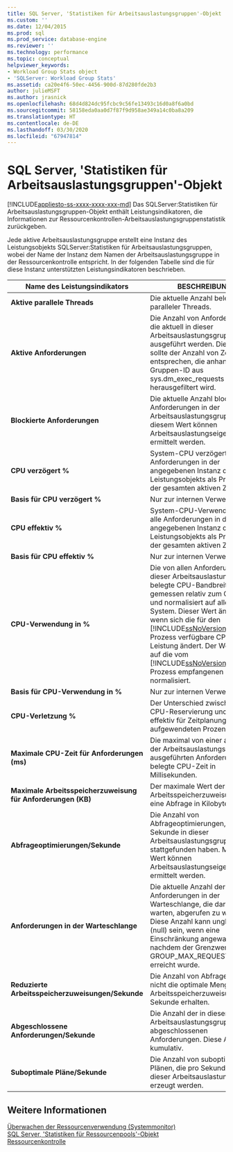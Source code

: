 ```yaml
---
title: SQL Server, 'Statistiken für Arbeitsauslastungsgruppen'-Objekt | Microsoft-Dokumentation
ms.custom: ''
ms.date: 12/04/2015
ms.prod: sql
ms.prod_service: database-engine
ms.reviewer: ''
ms.technology: performance
ms.topic: conceptual
helpviewer_keywords:
- Workload Group Stats object
- 'SQLServer: Workload Group Stats'
ms.assetid: ca20e4f6-50ec-4456-900d-87d280fde2b3
author: julieMSFT
ms.author: jrasnick
ms.openlocfilehash: 68d4d824dc95fcbc9c56fe13493c16d0a8f6a0bd
ms.sourcegitcommit: 58158eda0aa0d7f87f9d958ae349a14c0ba8a209
ms.translationtype: HT
ms.contentlocale: de-DE
ms.lasthandoff: 03/30/2020
ms.locfileid: "67947814"
---
```

# <a name="sql-server-workload-group-stats-object"></a>SQL Server, 'Statistiken für Arbeitsauslastungsgruppen'-Objekt
[!INCLUDE[appliesto-ss-xxxx-xxxx-xxx-md](../../includes/appliesto-ss-xxxx-xxxx-xxx-md.md)]
  Das SQLServer:Statistiken für Arbeitsauslastungsgruppen-Objekt enthält Leistungsindikatoren, die Informationen zur Ressourcenkontrollen-Arbeitsauslastungsgruppenstatistik zurückgeben.  
  
 Jede aktive Arbeitsauslastungsgruppe erstellt eine Instanz des Leistungsobjekts SQLServer:Statistiken für Arbeitsauslastungsgruppen, wobei der Name der Instanz dem Namen der Arbeitsauslastungsgruppe in der Ressourcenkontrolle entspricht. In der folgenden Tabelle sind die für diese Instanz unterstützten Leistungsindikatoren beschrieben.  
  
|Name des Leistungsindikators|BESCHREIBUNG|  
|------------------|-----------------|  
|**Aktive parallele Threads**|Die aktuelle Anzahl belegter paralleler Threads.|  
|**Aktive Anforderungen**|Die Anzahl von Anforderungen, die aktuell in dieser Arbeitsauslastungsgruppe ausgeführt werden. Diese Anzahl sollte der Anzahl von Zeilen entsprechen, die anhand der Gruppen-ID aus sys.dm_exec_requests herausgefiltert wird.|  
|**Blockierte Anforderungen**|Die aktuelle Anzahl blockierter Anforderungen in der Arbeitsauslastungsgruppe. Mit diesem Wert können Arbeitsauslastungseigenschaften ermittelt werden.|  
|**CPU verzögert %**|System-CPU verzögert für alle Anforderungen in der angegebenen Instanz des Leistungsobjekts als Prozentsatz der gesamten aktiven Zeit.| 
|**Basis für CPU verzögert %**|Nur zur internen Verwendung.| 
|**CPU effektiv %**|System-CPU-Verwendung für alle Anforderungen in der angegebenen Instanz des Leistungsobjekts als Prozentsatz der gesamten aktiven Zeit.| 
|**Basis für CPU effektiv %**|Nur zur internen Verwendung.| 
|**CPU-Verwendung in %**|Die von allen Anforderungen in dieser Arbeitsauslastungsgruppe belegte CPU-Bandbreite, gemessen relativ zum Computer und normalisiert auf alle CPUs im System. Dieser Wert ändert sich, wenn sich die für den [!INCLUDE[ssNoVersion](../../includes/ssnoversion-md.md)] -Prozess verfügbare CPU-Leistung ändert. Der Wert wird auf die vom [!INCLUDE[ssNoVersion](../../includes/ssnoversion-md.md)] -Prozess empfangenen Elemente normalisiert.| 
|**Basis für CPU-Verwendung in %**|Nur zur internen Verwendung.| 
|**CPU-Verletzung %**|Der Unterschied zwischen der CPU-Reservierung und dem effektiv für Zeitplanung aufgewendeten Prozentsatz.|  
|**Maximale CPU-Zeit für Anforderungen (ms)**|Die maximal von einer aktuell in der Arbeitsauslastungsgruppe ausgeführten Anforderung belegte CPU-Zeit in Millisekunden.|  
|**Maximale Arbeitsspeicherzuweisung für Anforderungen (KB)**|Der maximale Wert der Arbeitsspeicherzuweisung für eine Abfrage in Kilobyte (KB).|  
|**Abfrageoptimierungen/Sekunde**|Die Anzahl von Abfrageoptimierungen, die pro Sekunde in dieser Arbeitsauslastungsgruppe stattgefunden haben. Mit diesem Wert können Arbeitsauslastungseigenschaften ermittelt werden.|  
|**Anforderungen in der Warteschlange**|Die aktuelle Anzahl der Anforderungen in der Warteschlange, die darauf warten, abgerufen zu werden. Diese Anzahl kann ungleich 0 (null) sein, wenn eine Einschränkung angewandt wird, nachdem der Grenzwert GROUP_MAX_REQUESTS erreicht wurde.|  
|**Reduzierte Arbeitsspeicherzuweisungen/Sekunde**|Die Anzahl von Abfragen, die nicht die optimale Menge an Arbeitsspeicherzuweisungen pro Sekunde erhalten.|  
|**Abgeschlossene Anforderungen/Sekunde**|Die Anzahl der in dieser Arbeitsauslastungsgruppe abgeschlossenen Anforderungen. Diese Anzahl ist kumulativ.|  
|**Suboptimale Pläne/Sekunde**|Die Anzahl von suboptimalen Plänen, die pro Sekunde in dieser Arbeitsauslastungsgruppe erzeugt werden.|  
  
## <a name="see-also"></a>Weitere Informationen  
 [Überwachen der Ressourcenverwendung &#40;Systemmonitor&#41;](../../relational-databases/performance-monitor/monitor-resource-usage-system-monitor.md)   
 [SQL Server, 'Statistiken für Ressourcenpools'-Objekt](../../relational-databases/performance-monitor/sql-server-resource-pool-stats-object.md)   
 [Ressourcenkontrolle](../../relational-databases/resource-governor/resource-governor.md)  
  
  
